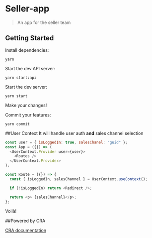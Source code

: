 # Seller-app

> An app for the seller team

## Getting Started

Install dependencies:

```shell
yarn
```

Start the dev API server:

```shell
yarn start:api
```

Start the dev server:

```shell
yarn start
```

Make your changes!

Commit your features:

```shell
yarn commit
```

##User Context
It will handle user auth **and** sales channel selection

```javascript
const user = { isLoggedIn: true, salesChanel: "guid" };
const App = ({}) => (
  <UserContext.Provider user={user}>
    <Routes />
  </UserContext.Provider>
);

const Route = ({}) => {
  const { isLoggedIn, salesChannel } = UserContext.useContext();

  if (!isLoggedIn) return <Redirect />;

  return <p> {salesChannel}</p>;
};
```

Voilà!

##Powered by CRA

[CRA documentation](./docs/CRA.md)
